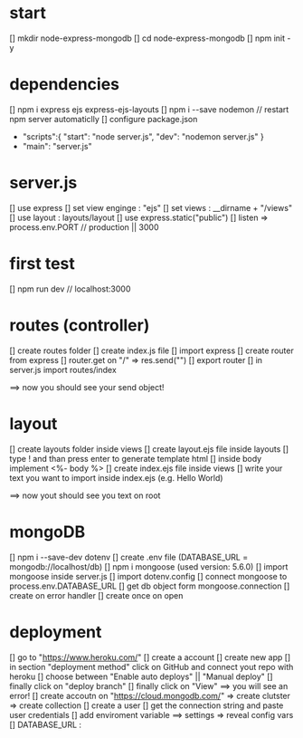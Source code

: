 # start

[] mkdir node-express-mongodb
[] cd node-express-mongodb
[] npm init -y

# dependencies

[] npm i express ejs express-ejs-layouts
[] npm i --save nodemon // restart npm server automaticlly
[] configure package.json

- "scripts":{
  "start": "node server.js",
  "dev": "nodemon server.js"
  }
- "main": "server.js"

# server.js

[] use express
[] set view enginge : "ejs"
[] set views : \_\_dirname + "/views"
[] use layout : layouts/layout
[] use express.static("public")
[] listen => process.env.PORT // production
|| 3000

# first test

[] npm run dev // localhost:3000

# routes (controller)

[] create routes folder
[] create index.js file
[] import express
[] create router from express
[] router.get on "/" => res.send("")
[] export router
[] in server.js import routes/index

==> now you should see your send object!

# layout

[] create layouts folder inside views
[] create layout.ejs file inside layouts
[] type ! and than press enter to generate template html
[] inside body implement <%- body %>
[] create index.ejs file inside views
[] write your text you want to import inside index.ejs (e.g. Hello World)

==> now yout should see you text on root

# mongoDB

[] npm i --save-dev dotenv
[] create .env file (DATABASE_URL = mongodb://localhost/db)
[] npm i mongoose (used version: 5.6.0)
[] import mongoose inside server.js
[] import dotenv.config
[] connect mongoose to process.env.DATABASE_URL
[] get db object form mongoose.connection
[] create on error handler
[] create once on open

# deployment

[] go to "https://www.heroku.com/"
[] create a account
[] create new app
[] in section "deployment method" click on GitHub and connect yout repo with heroku
[] choose between "Enable auto deploys" || "Manual deploy"
[] finally click on "deploy branch"
[] finally click on "View" ==> you will see an error!
[] create accoutn on "https://cloud.mongodb.com/" => create clutster => create collection
[] create a user
[] get the connection string and paste user credentials
[] add enviroment variable ==> settings => reveal config vars
[] DATABASE_URL : <connection-string>
